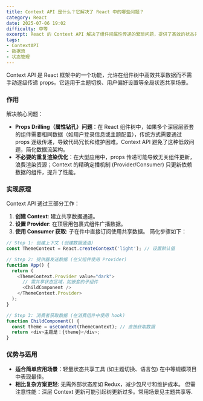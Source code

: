 ```yaml
---
title: Context API 是什么？它解决了 React 中的哪些问题？
category: React
date: 2025-07-06 19:02
difficulty: 中等
excerpt: React 的 Context API 解决了组件间属性传递的繁琐问题，提供了高效的状态共享方式。
tags:
- ContextAPI
- 数据流
- 状态管理
---
```

Context API 是 React 框架中的一个功能，允许在组件树中高效共享数据而不需手动逐级传递 props。它适用于主题切换、用户偏好设置等全局状态共享场景。

### 作用
解决核心问题：
- **Props Drilling（属性钻孔）问题**：在 React 组件树中，如果多个深层层嵌套的组件需要相同数据（如用户登录信息或主题配置），传统方式需要通过 props 逐级传递，导致代码冗长和维护困难。Context API 避免了这种低效问题，简化数据流架构。
- **不必要的重复渲染优化**：在大型应用中，props 传递可能导致无关组件更新，浪费渲染资源；Context 的精确定播机制 (Provider/Consumer) 只更新依赖数据的组件，提升了性能。

### 实现原理
Context API 通过三部分工作：
1. **创建 Context**: 建立共享数据通道。
2. **设置 Provider**: 在顶层用包裹式组件广播数据。
3. **使用 Consumer 获取**: 子在件中直接订阅使用共享数据。
简化步骤如下：

```javascript
// Step 1: 创建上下文 (创建数据通道)
const ThemeContext = React.createContext('light'); // 设置默认值

// Step 2: 提供器发送数据 (在父组件使用 Provider)
function App() {
  return (
    <ThemeContext.Provider value="dark">
      // 需共享状态区域，如嵌套的子组件
      <ChildComponent />
    </ThemeContext.Provider>
  );
}

// Step 3: 消费者获取数据 (在消费组件中使用 hook)
function ChildComponent() {
  const theme = useContext(ThemeContext); // 直接获取数据
  return <div>主题是：{theme}</div>;
}
```

### 优势与适用
- **适合简单应用场景**：轻量状态共享工具 (如主题切换、语言包) 在中等规模项目中表现最佳。
- **相比复杂方案更轻**: 无需外部状态库如 Redux，减少包尺寸和维护成本。
但需注意性能：深层 Context 更新可能引起树更新过多。常用场景见主题共享等.
